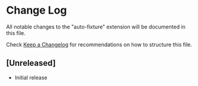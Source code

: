 # Change Log

All notable changes to the "auto-fixture" extension will be documented in this file.

Check [Keep a Changelog](http://keepachangelog.com/) for recommendations on how to structure this file.

## [Unreleased]

- Initial release